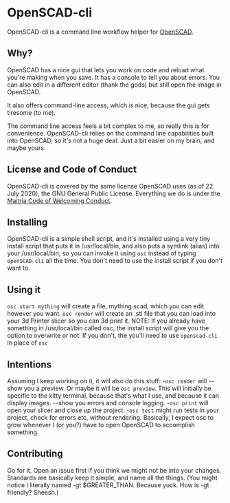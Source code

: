 # OpenSCAD-cli
OpenSCAD-cli is a command line workflow helper for [OpenSCAD](https://github.com/openscad/openscad).

## Why?
OpenSCAD has a nice gui that lets you work on code and reload what you're making when you save. It has a console to tell you about errors. You can also edit in a different editor (thank the gods) but still open the image in OpenSCAD.

It also offers command-line access, which is nice, because the gui gets tiresome (to me).

The command line access feels a bit complex to me, so really this is for convenience. OpenSCAD-cli relies on the command line capabilities built into OpenSCAD, so it's not a huge deal. Just a bit easier on my brain, and maybe yours.

## License and Code of Conduct
OpenSCAD-cli is covered by the same license OpenSCAD uses (as of 22 July 2020), the GNU General Public License. Everything we do is under the [Maitria Code of Welcoming Conduct](http:maitria.com/coc).

## Installing
OpenSCAD-cli is a simple shell script, and it's installed using a very tiny install script that puts it in /usr/local/bin, and also puts a symlink (alias) into your /usr/local/bin, so you can invoke it using `osc` instead of typing `openSCAD-cli` all the time. You don't need to use the install script if you don't want to.

## Using it
`osc start mything` will create a file, mything.scad, which you can edit however you want.
`osc render` will create an .stl file that you can load into your 3d Printer slicer so you can 3d print it.
NOTE: If you already have something in /usr/local/bin called osc, the install script will give you the option to overwrite or not. If you don't, the you'll need to use `openscad-cli` in place of `osc`

## Intentions
Assuming I keep working on it, it will also do this stuff:
-`osc render` will 
--show you a preview. Or maybe it will be `osc preview`. This will initially be specific to the kitty terminal, because that's what I use, and because it can display images. 
--show you errors and console logging.
-`osc print` will open your slicer and close up the project.
-`osc test` might run tests in your project, check for errors etc, without rendering.
Basically, I expect osc to grow whenever I (or you?) have to open OpenSCAD to accomplish something.

## Contributing
Go for it. Open an issue first if you think we might not be into your changes. Standards are basically keep it simple, and name all the things. (You might notice I literally named -gt $GREATER_THAN. Because yuck. How is -gt friendly? Sheesh.)
